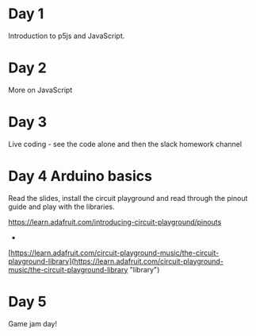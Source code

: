# Day 1

Introduction to p5js and JavaScript.

# Day 2
More on JavaScript

# Day 3
Live coding - see the code alone and then the slack homework channel

# Day 4 Arduino basics
Read the slides, install the circuit playground and read through the pinout guide and play with the libraries.


[https://learn.adafruit.com/introducing-circuit-playground/pinouts
](https://learn.adafruit.com/introducing-circuit-playground/pinouts "pinouts")

-

[https://learn.adafruit.com/circuit-playground-music/the-circuit-playground-library](https://learn.adafruit.com/circuit-playground-music/the-circuit-playground-library "library")

# Day 5 
Game jam day! 